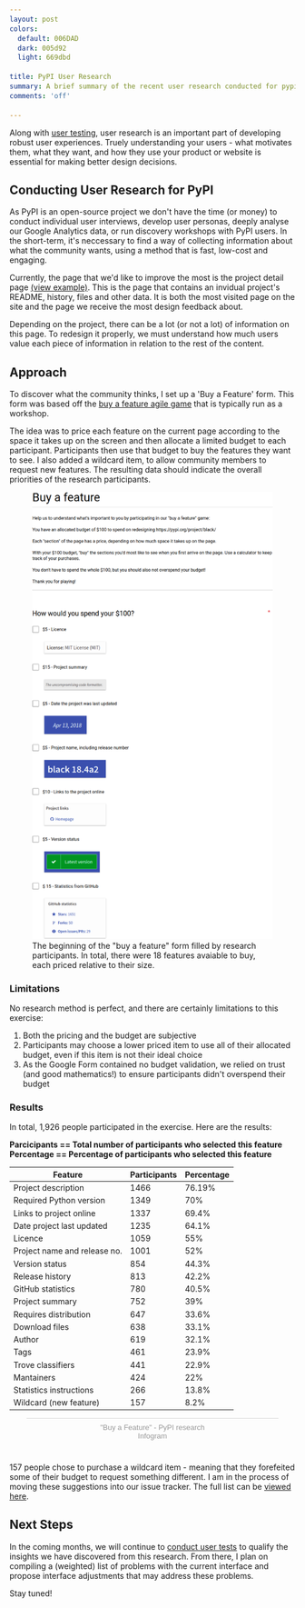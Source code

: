 ```yaml
---
layout: post
colors:
  default: 006DAD
  dark: 005d92
  light: 669dbd

title: PyPI User Research
summary: A brief summary of the recent user research conducted for pypi.org
comments: 'off'

---
```


Along with [user testing](https://whoisnicoleharris.com/2018/03/13/user-testing-warehouse.html), user research is an important part of developing robust user experiences. Truely understanding your users - what motivates them, what they want, and how they use your product or website is essential for making better design decisions.

## Conducting User Research for PyPI

As PyPI is an open-source project we don't have the time (or money) to conduct individual user interviews, develop user personas, deeply analyse our Google Analytics data, or run discovery workshops with PyPI users. In the short-term, it's neccessary to find a way of collecting information about what the community wants, using a method that is fast, low-cost and engaging.

Currently, the page that we'd like to improve the most is the project detail page [(view example)](https://pypi.org/project/black/). This is the page that contains an invidual project's README, history, files and other data. It is both the most visited page on the site and the page we receive the most design feedback about.

Depending on the project, there can be a lot (or not a lot) of information on this page. To redesign it properly, we must understand how much users value each piece of information in relation to the rest of the content.

## Approach

To discover what the community thinks, I set up a 'Buy a Feature' form. This form was based off the [buy a feature agile game](http://www.uxforthemasses.com/buy-the-feature/) that is typically run as a workshop.

The idea was to price each feature on the current page according to the space it takes up on the screen and then allocate a limited budget to each participant. Participants then use that budget to buy the features they want to see. I also added a wildcard item, to allow community members to request new features. The resulting data should indicate the overall priorities of the research participants.

<figure class="img-figure white-bg">
    <img src="/assets/img/buy-a-feature.png" alt="Buy a feature form, showing instructions and prices of individual features"/>
    <figcaption>The beginning of the "buy a feature" form filled by research participants. In total, there were 18 features avaiable to buy, each priced relative to their size.</figcaption>
</figure>

### Limitations

No research method is perfect, and there are certainly limitations to this exercise:

1. Both the pricing and the budget are subjective
2. Participants may choose a lower priced item to use all of their allocated budget, even if this item is not their ideal choice
3. As the Google Form contained no budget validation, we relied on trust (and good mathematics!) to ensure participants didn't overspend their budget


### Results

In total, 1,926 people participated in the exercise. Here are the results:

**Parcicipants == Total number of participants who selected this feature**<br/>
**Percentage == Percentage of participants who selected this feature**

| Feature | Participants | Percentage |
|---|---|---|
| Project description |	1466 | 76.19% |
| Required Python version	| 1349 | 70% |
| Links to project online	| 1337 | 69.4% |
| Date project last updated	| 1235 | 64.1% |
| Licence	| 1059 | 55% |
| Project name and release no. | 1001 | 52% |
| Version status | 854 | 44.3% |
| Release history	| 813 | 42.2% |
| GitHub statistics	| 780 | 40.5% |
| Project summary	| 752 | 39% |
| Requires distribution	| 647 | 33.6% |
| Download files	| 638 | 33.1% |
| Author	| 619 | 32.1% |
| Tags	| 461 | 23.9% |
| Trove classifiers	| 441 | 22.9% |
| Mantainers	| 424 | 22% |
| Statistics instructions	| 266 | 13.8% |
| Wildcard (new feature)	| 157 | 8.2% |


<div class="infogram-embed" data-id="aafb06e8-4bc6-4e49-8bbe-9e2525b18ddf" data-type="interactive" data-title="&amp;quot;Buy a Feature&amp;quot; - PyPI research"></div><script>!function(e,t,n,s){var i="InfogramEmbeds",o=e.getElementsByTagName(t)[0],d=/^http:/.test(e.location)?"http:":"https:";if(/^\/{2}/.test(s)&&(s=d+s),window[i]&&window[i].initialized)window[i].process&&window[i].process();else if(!e.getElementById(n)){var a=e.createElement(t);a.async=1,a.id=n,a.src=s,o.parentNode.insertBefore(a,o)}}(document,"script","infogram-async","https://e.infogram.com/js/dist/embed-loader-min.js");</script><div style="padding:8px 0;font-family:Arial!important;font-size:13px!important;line-height:15px!important;text-align:center;border-top:1px solid #dadada;margin:0 30px"><a href="https://infogram.com/aafb06e8-4bc6-4e49-8bbe-9e2525b18ddf" style="color:#989898!important;text-decoration:none!important;" target="_blank">"Buy a Feature" - PyPI research</a><br><a href="https://infogram.com" style="color:#989898!important;text-decoration:none!important;" target="_blank" rel="nofollow">Infogram</a></div>

<br/>

157 people chose to purchase a wildcard item - meaning that they forefeited some of their budget to request something different. I am in the process of moving these suggestions into our issue tracker. The full list can be [viewed here](https://github.com/pypa/warehouse/issues/4335).

## Next Steps

In the coming months, we will continue to [conduct user tests](https://whoisnicoleharris.com/2018/03/13/user-testing-warehouse.html) to qualify the insights we have discovered from this research. From there, I plan on compiling a (weighted) list of problems with the current interface and propose interface adjustments that may address these problems.

Stay tuned!
